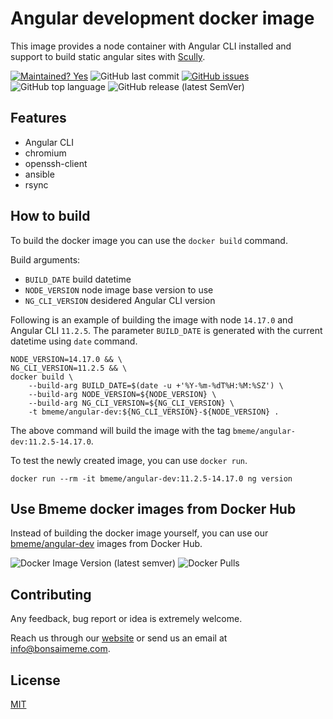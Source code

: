 # Angular development docker image

This image provides a node container with Angular CLI installed and support to build static angular sites with [Scully](https://scully.io/).

[![Maintained? Yes](https://img.shields.io/badge/Maintained%3F-Yes-success)](https://github.com/bmeme/angular-dev) ![GitHub last commit](https://img.shields.io/github/last-commit/bmeme/angular-dev) [![GitHub issues](https://img.shields.io/github/issues/bmeme/angular-dev)](https://github.com/bmeme/angular-dev/issues) ![GitHub top language](https://img.shields.io/github/languages/top/bmeme/angular-dev) ![GitHub release (latest SemVer)](https://img.shields.io/github/v/release/bmeme/angular-dev)

## Features

- Angular CLI
- chromium
- openssh-client
- ansible
- rsync

## How to build

To build the docker image you can use the `docker build` command.

Build arguments:

- `BUILD_DATE` build datetime
- `NODE_VERSION` node image base version to use
- `NG_CLI_VERSION` desidered Angular CLI version

Following is an example of building the image with node `14.17.0` and Angular CLI `11.2.5`. The parameter `BUILD_DATE` is generated with the current datetime using `date` command.

```
NODE_VERSION=14.17.0 && \
NG_CLI_VERSION=11.2.5 && \
docker build \
    --build-arg BUILD_DATE=$(date -u +'%Y-%m-%dT%H:%M:%SZ') \
    --build-arg NODE_VERSION=${NODE_VERSION} \
    --build-arg NG_CLI_VERSION=${NG_CLI_VERSION} \
    -t bmeme/angular-dev:${NG_CLI_VERSION}-${NODE_VERSION} .
```

The above command will build the image with the tag `bmeme/angular-dev:11.2.5-14.17.0`.

To test the newly created image, you can use `docker run`.

```
docker run --rm -it bmeme/angular-dev:11.2.5-14.17.0 ng version
```

## Use Bmeme docker images from Docker Hub

Instead of building the docker image yourself, you can use our [bmeme/angular-dev](https://hub.docker.com/r/bmeme/angular-dev) images from Docker Hub.

![Docker Image Version (latest semver)](https://img.shields.io/docker/v/bmeme/angular-dev) ![Docker Pulls](https://img.shields.io/docker/pulls/bmeme/angular-dev)

## Contributing

Any feedback, bug report or idea is extremely welcome.

Reach us through our [website](https://www.bmeme.com) or send us an email at [info@bonsaimeme.com](mailto:info@bonsaimeme.com).

## License

[MIT](https://choosealicense.com/licenses/mit/)
